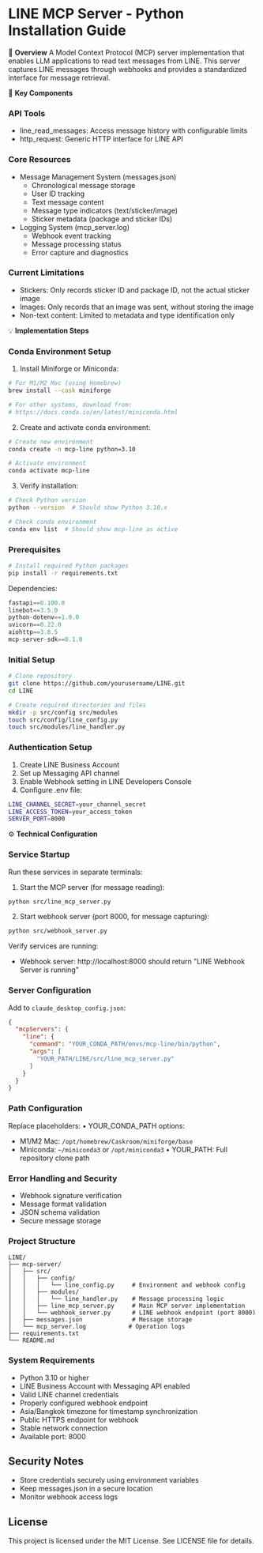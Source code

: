 # LINE MCP Server - Python Installation Guide

📘 **Overview**
A Model Context Protocol (MCP) server implementation that enables LLM applications to read text messages from LINE. This server captures LINE messages through webhooks and provides a standardized interface for message retrieval.

🔑 **Key Components**

### API Tools
- line_read_messages: Access message history with configurable limits
- http_request: Generic HTTP interface for LINE API

### Core Resources
- Message Management System (messages.json)
  - Chronological message storage
  - User ID tracking
  - Text message content
  - Message type indicators (text/sticker/image)
  - Sticker metadata (package and sticker IDs)
- Logging System (mcp_server.log)
  - Webhook event tracking
  - Message processing status
  - Error capture and diagnostics

### Current Limitations
- Stickers: Only records sticker ID and package ID, not the actual sticker image
- Images: Only records that an image was sent, without storing the image
- Non-text content: Limited to metadata and type identification only

💡 **Implementation Steps**

### Conda Environment Setup
1. Install Miniforge or Miniconda:
```bash
# For M1/M2 Mac (using Homebrew)
brew install --cask miniforge

# For other systems, download from:
# https://docs.conda.io/en/latest/miniconda.html
```

2. Create and activate conda environment:
```bash
# Create new environment
conda create -n mcp-line python=3.10

# Activate environment
conda activate mcp-line
```

3. Verify installation:
```bash
# Check Python version
python --version  # Should show Python 3.10.x

# Check conda environment
conda env list  # Should show mcp-line as active
```

### Prerequisites
```bash
# Install required Python packages
pip install -r requirements.txt
```

Dependencies:
```python
fastapi==0.100.0
linebot==3.5.0
python-dotenv==1.0.0
uvicorn==0.22.0
aiohttp==3.8.5
mcp-server-sdk==0.1.0
```

### Initial Setup
```bash
# Clone repository
git clone https://github.com/yourusername/LINE.git
cd LINE

# Create required directories and files
mkdir -p src/config src/modules
touch src/config/line_config.py
touch src/modules/line_handler.py
```

### Authentication Setup
1. Create LINE Business Account
2. Set up Messaging API channel
3. Enable Webhook setting in LINE Developers Console
4. Configure .env file:
```bash
LINE_CHANNEL_SECRET=your_channel_secret
LINE_ACCESS_TOKEN=your_access_token
SERVER_PORT=8000
```

⚙️ **Technical Configuration**

### Service Startup
Run these services in separate terminals:

1. Start the MCP server (for message reading):
```bash
python src/line_mcp_server.py
```

2. Start webhook server (port 8000, for message capturing):
```bash
python src/webhook_server.py
```

Verify services are running:
- Webhook server: http://localhost:8000 should return "LINE Webhook Server is running"

### Server Configuration
Add to `claude_desktop_config.json`:
```json
{
  "mcpServers": {
    "line": {
      "command": "YOUR_CONDA_PATH/envs/mcp-line/bin/python",
      "args": [
        "YOUR_PATH/LINE/src/line_mcp_server.py"
      ]
    }
  }
}
```

### Path Configuration
Replace placeholders:
• YOUR_CONDA_PATH options:
  - M1/M2 Mac: `/opt/homebrew/Caskroom/miniforge/base`
  - Miniconda: `~/miniconda3` or `/opt/miniconda3`
• YOUR_PATH: Full repository clone path

### Error Handling and Security
- Webhook signature verification
- Message format validation
- JSON schema validation
- Secure message storage

### Project Structure
```
LINE/
├── mcp-server/
│   ├── src/
│   │   ├── config/
│   │   │   └── line_config.py     # Environment and webhook config
│   │   ├── modules/
│   │   │   └── line_handler.py    # Message processing logic
│   │   ├── line_mcp_server.py     # Main MCP server implementation
│   │   └── webhook_server.py      # LINE webhook endpoint (port 8000)
│   ├── messages.json              # Message storage
│   └── mcp_server.log            # Operation logs
├── requirements.txt
└── README.md
```

### System Requirements
- Python 3.10 or higher
- LINE Business Account with Messaging API enabled
- Valid LINE channel credentials
- Properly configured webhook endpoint
- Asia/Bangkok timezone for timestamp synchronization
- Public HTTPS endpoint for webhook
- Stable network connection
- Available port: 8000

## Security Notes
- Store credentials securely using environment variables
- Keep messages.json in a secure location
- Monitor webhook access logs

## License
This project is licensed under the MIT License. See LICENSE file for details.